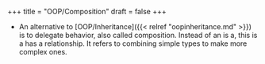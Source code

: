 +++
title = "OOP/Composition"
draft = false
+++

-   An alternative to [OOP/Inheritance]({{< relref "oopinheritance.md" >}}) is to delegate behavior, also called
    composition. Instead of an is a, this is a has a relationship. It refers to
    combining simple types to make more complex ones.
